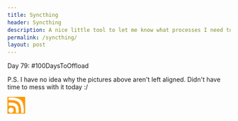 ```yaml
---
title: Syncthing
header: Syncthing
description: A nice little tool to let me know what processes I need to process
permalink: /syncthing/
layout: post
---
```



Day 79: #100DaysToOffload

P.S. I have no idea why the pictures above aren't left aligned. Didn't have time to mess with it today :/

<a href="https://rmooreblog.netlify.app/feed.xml"><img src="/assets/images/rss_feed.jpg" style="opacity:1;" width="40"/></a>
